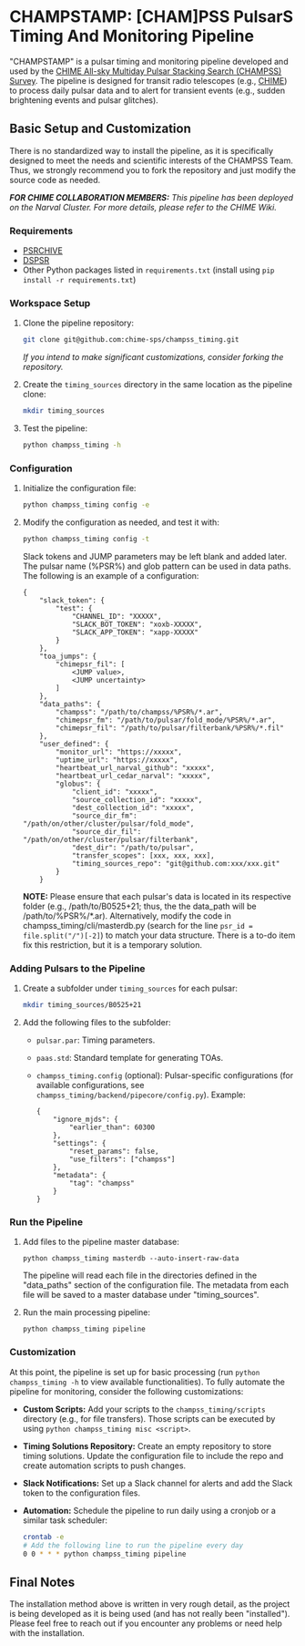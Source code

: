 # CHAMPSTAMP: [CHAM]PSS PulsarS Timing And Monitoring Pipeline

"CHAMPSTAMP" is a pulsar timing and monitoring pipeline developed and used by the [CHIME All-sky Multiday Pulsar Stacking Search (CHAMPSS) Survey](https://github.com/chime-sps). The pipeline is designed for transit radio telescopes (e.g., [CHIME](https://chime-experiment.ca/en)) to process daily pulsar data and to alert for transient events (e.g., sudden brightening events and pulsar glitches).

## Basic Setup and Customization

There is no standardized way to install the pipeline, as it is specifically designed to meet the needs and scientific interests of the CHAMPSS Team. Thus, we strongly recommend you to fork the repository and just modify the source code as needed.

***FOR CHIME COLLABORATION MEMBERS:** This pipeline has been deployed on the Narval Cluster. For more details, please refer to the CHIME Wiki.*

### Requirements

* [PSRCHIVE](https://psrchive.sourceforge.net/)
* [DSPSR](https://dspsr.sourceforge.net/)
* Other Python packages listed in `requirements.txt` (install using `pip install -r requirements.txt`)

### Workspace Setup

1. Clone the pipeline repository:

   ```bash
   git clone git@github.com:chime-sps/champss_timing.git
   ```

   *If you intend to make significant customizations, consider forking the repository.*

2. Create the `timing_sources` directory in the same location as the pipeline clone:

   ```bash
   mkdir timing_sources
   ```

3. Test the pipeline:

   ```bash
   python champss_timing -h
   ```

### Configuration

1. Initialize the configuration file:

   ```bash
   python champss_timing config -e
   ```

2. Modify the configuration as needed, and test it with:

   ```bash
   python champss_timing config -t
   ```
   
   Slack tokens and JUMP parameters may be left blank and added later. The pulsar name (%PSR%) and glob pattern can be used in data paths.  The following is an example of a configuration:
   ```
   {
       "slack_token": {
           "test": {
               "CHANNEL_ID": "XXXXX",
               "SLACK_BOT_TOKEN": "xoxb-XXXXX",
               "SLACK_APP_TOKEN": "xapp-XXXXX"
           }
       },
       "toa_jumps": {
           "chimepsr_fil": [
               <JUMP value>,
               <JUMP uncertainty>
           ]
       }, 
       "data_paths": {
           "champss": "/path/to/champss/%PSR%/*.ar", 
           "chimepsr_fm": "/path/to/pulsar/fold_mode/%PSR%/*.ar", 
           "chimepsr_fil": "/path/to/pulsar/filterbank/%PSR%/*.fil"
       }, 
       "user_defined": {
           "monitor_url": "https://xxxxx", 
           "uptime_url": "https://xxxxx", 
           "heartbeat_url_narval_github": "xxxxx", 
           "heartbeat_url_cedar_narval": "xxxxx", 
           "globus": {
               "client_id": "xxxxx",
               "source_collection_id": "xxxxx",
               "dest_collection_id": "xxxxx",
               "source_dir_fm": "/path/on/other/cluster/pulsar/fold_mode",
               "source_dir_fil": "/path/on/other/cluster/pulsar/filterbank",
               "dest_dir": "/path/to/pulsar",
               "transfer_scopes": [xxx, xxx, xxx],
               "timing_sources_repo": "git@github.com:xxx/xxx.git"
           }
       }
   ```

   **NOTE:** Please ensure that each pulsar's data is located in its respective folder (e.g., /path/to/B0525+21; thus, the the data_path will be /path/to/%PSR%/*.ar). Alternatively, modify the code in champss_timing/cli/masterdb.py (search for the line `psr_id = file.split("/")[-2]`) to match your data structure. There is a to-do item fix this restriction, but it is a temporary solution.
   

### Adding Pulsars to the Pipeline

1. Create a subfolder under `timing_sources` for each pulsar:

   ```bash
   mkdir timing_sources/B0525+21
   ```

2. Add the following files to the subfolder:

   * `pulsar.par`: Timing parameters.
   * `paas.std`: Standard template for generating TOAs.
   * `champss_timing.config` (optional): Pulsar-specific configurations (for available configurations, see `champss_timing/backend/pipecore/config.py`).
     Example:
   
     ```
     {
         "ignore_mjds": {
             "earlier_than": 60300
         },
         "settings": {
             "reset_params": false, 
             "use_filters": ["champss"]
         }, 
         "metadata": {
             "tag": "champss"
         }
     }
     ```

### Run the Pipeline

1. Add files to the pipeline master database:

   ```
   python champss_timing masterdb --auto-insert-raw-data
   ```

   The pipeline will read each file in the directories defined in the "data_paths" section of the configuration file. The metadata from each file will be saved to a master database under "timing_sources".

2. Run the main processing pipeline:

   ```
   python champss_timing pipeline
   ```

### Customization

At this point, the pipeline is set up for basic processing (run `python champss_timing -h` to view available functionalities). To fully automate the pipeline for monitoring, consider the following customizations:

* **Custom Scripts:** Add your scripts to the `champss_timing/scripts` directory (e.g., for file transfers). Those scripts can be executed by using `python champss_timing misc <script>`. 
* **Timing Solutions Repository:** Create an empty repository to store timing solutions. Update the configuration file to include the repo and create automation scripts to push changes.
* **Slack Notifications:** Set up a Slack channel for alerts and add the Slack token to the configuration files.
* **Automation:** Schedule the pipeline to run daily using a cronjob or a similar task scheduler:

  ```bash
  crontab -e
  # Add the following line to run the pipeline every day
  0 0 * * * python champss_timing pipeline
  ```

## Final Notes

The installation method above is written in very rough detail, as the project is being developed as it is being used (and has not really been "installed"). Please feel free to reach out if you encounter any problems or need help with the installation. 

